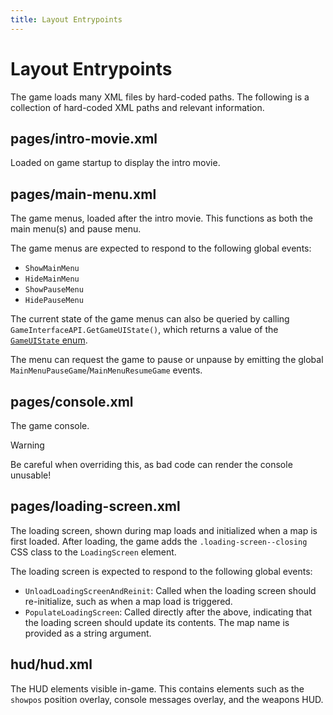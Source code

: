 ```yaml
---
title: Layout Entrypoints
---
```


# Layout Entrypoints

The game loads many XML files by hard-coded paths. The following is a collection of hard-coded XML paths and relevant information.

## pages/intro-movie.xml

Loaded on game startup to display the intro movie.

## pages/main-menu.xml

The game menus, loaded after the intro movie. This functions as both the main menu(s) and pause menu.

The game menus are expected to respond to the following global events:
- `ShowMainMenu`
- `HideMainMenu`
- `ShowPauseMenu`
- `HidePauseMenu`

The current state of the game menus can also be queried by calling `GameInterfaceAPI.GetGameUIState()`, which returns a value of the [`GameUIState` enum](https://github.com/StrataSource/pano-typed/blob/main/shared/enums.d.ts#L17).

The menu can request the game to pause or unpause by emitting the global `MainMenuPauseGame`/`MainMenuResumeGame` events.

## pages/console.xml

The game console.

> [!WARNING]
> Be careful when overriding this, as bad code can render the console unusable!

## pages/loading-screen.xml

The loading screen, shown during map loads and initialized when a map is first loaded. After loading, the game adds the `.loading-screen--closing` CSS class to the `LoadingScreen` element.

The loading screen is expected to respond to the following global events:
- `UnloadLoadingScreenAndReinit`: Called when the loading screen should re-initialize, such as when a map load is triggered.
- `PopulateLoadingScreen`: Called directly after the above, indicating that the loading screen should update its contents. The map name is provided as a string argument.

## hud/hud.xml

The HUD elements visible in-game. This contains elements such as the `showpos` position overlay, console messages overlay, and the weapons HUD.
